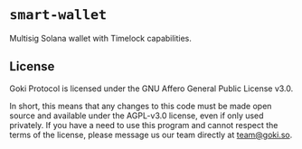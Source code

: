 # `smart-wallet`

Multisig Solana wallet with Timelock capabilities.

## License

Goki Protocol is licensed under the GNU Affero General Public License v3.0.

In short, this means that any changes to this code must be made open source and available under the AGPL-v3.0 license, even if only used privately. If you have a need to use this program and cannot respect the terms of the license, please message us our team directly at [team@goki.so](mailto:team@goki.so).
